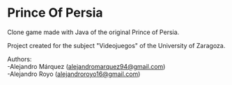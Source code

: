 # Prince Of Persia

Clone game made with Java of the original Prince of Persia.

Project created for the subject "Videojuegos" of the University of Zaragoza.

Authors:<br />
-Alejandro Márquez (alejandromarquez94@gmail.com) <br />
-Alejandro Royo (alejandroroyo16@gmail.com)
